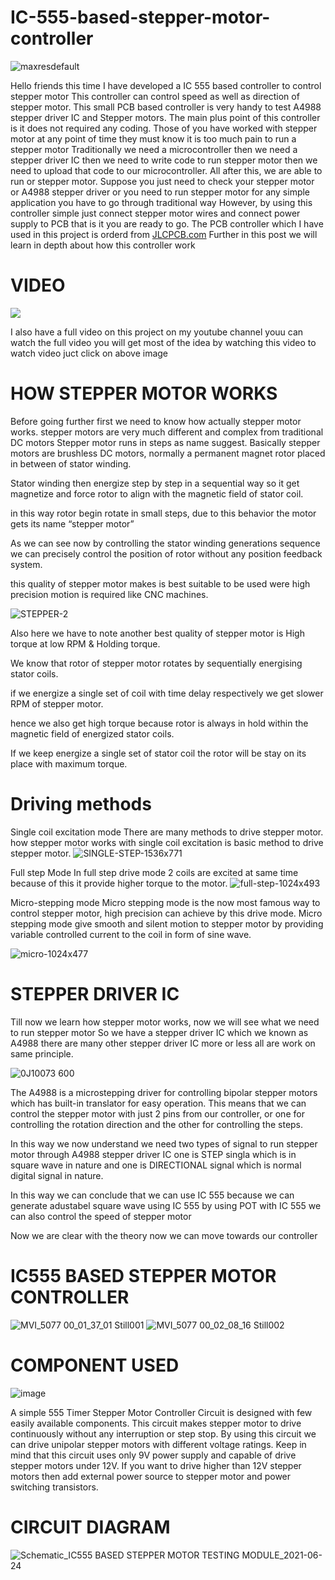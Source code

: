 # IC-555-based-stepper-motor-controller
![maxresdefault](https://user-images.githubusercontent.com/19898602/123272521-71824f80-d51f-11eb-9317-3a77263ba1ee.jpg)

Hello friends this time I have developed a IC 555 based controller to control stepper motor
This controller can control speed as well as direction of stepper motor.
This small PCB based controller is very handy to test A4988 stepper driver IC and Stepper motors.
The main plus point of this controller is it does not required any coding.
Those of you have worked with stepper motor at any point of time 
they must know it is too much pain to run a stepper motor
Traditionally we need a microcontroller then we need a stepper driver IC then we need to write code to run stepper motor then we need to upload that code to our microcontroller.
All after this, we are able to run or stepper motor.
Suppose you just need to check your stepper motor or A4988 stepper driver or you need to 
run stepper motor for any simple application you have to go through traditional way
However, by using this controller simple just connect stepper motor wires and connect power supply to PCB 
that is it you are ready to go.
The PCB controller which I have used in this project is orderd from [JLCPCB.com](https://jlcpcb.com/IAT)
Further in this post we will learn in depth about how this controller work 


# VIDEO

[![](https://img.youtube.com/vi/RE0nTC17tEM/0.jpg)](https://www.youtube.com/watch?v=RE0nTC17tEM)

I also have a full video on this project on my youtube channel youu can watch the full video 
you will get most of the idea by watching this video 
to watch video juct click on above image

# HOW STEPPER MOTOR WORKS
Before going further first we need to know how actually stepper motor works.
stepper motors are very much different and complex from traditional DC motors
Stepper motor runs in steps as name suggest.
Basically stepper motors are brushless DC motors, normally a permanent magnet rotor placed in between of stator winding.

Stator winding then energize step by step in a sequential way so it get magnetize and force rotor to align with the magnetic field of stator coil.

in this way rotor begin rotate in small steps, due to this behavior the motor gets its name “stepper motor”

As we can see now by controlling the stator winding generations sequence we can precisely control the position of rotor without any position feedback system.

this quality of stepper motor makes is best suitable to be used were high precision motion is required like CNC machines.

![STEPPER-2](https://user-images.githubusercontent.com/19898602/123275483-fa9a8600-d521-11eb-8d4e-fa7ab2ac37de.gif)

Also here we have to note another best quality of stepper motor is High torque at low RPM & Holding torque.

We know that rotor of stepper motor rotates by sequentially energising stator coils.

if we energize a single set of coil with time delay respectively we get slower RPM of stepper motor.

hence we also get high torque because rotor is always in hold within the magnetic field of energized stator coils.

If we keep energize a single set of stator coil the rotor will be stay on its place with maximum torque.

# Driving methods

Single coil excitation mode
There are many methods to drive stepper motor.
how stepper motor works with single coil excitation is basic method to drive stepper motor.
![SINGLE-STEP-1536x771](https://user-images.githubusercontent.com/19898602/123275974-67ae1b80-d522-11eb-8efc-6cf1cc30470b.jpg)



Full step Mode
In full step drive mode 2 coils are excited at same time because of this it provide higher torque to the motor.
![full-step-1024x493](https://user-images.githubusercontent.com/19898602/123276037-7563a100-d522-11eb-945f-90ae72e65d9b.jpg)



Micro-stepping mode
Micro stepping mode is the now most famous way to control stepper motor, high precision can achieve by this drive mode.
Micro stepping mode give smooth and silent motion to stepper motor by providing variable controlled current to the coil in form of sine wave.

![micro-1024x477](https://user-images.githubusercontent.com/19898602/123276086-7e547280-d522-11eb-838e-c9bfc83a6743.jpg)

 
 # STEPPER DRIVER IC
 Till now we learn how stepper motor works, now we will see what we need to run stepper motor
So we have a stepper driver IC which we known as A4988 there are many other stepper driver IC
more or less all are work on same principle.

![0J10073 600](https://user-images.githubusercontent.com/19898602/123278053-40584e00-d524-11eb-86e1-c1bd8f9c2c21.jpg)

The A4988 is a microstepping driver for controlling bipolar stepper motors which has built-in translator for easy operation. 
This means that we can control the stepper motor with just 2 pins from our controller, 
or one for controlling the rotation direction and the other for controlling the steps.

In this way we now understand we need two types of signal to run stepper motor through
A4988 stepper driver IC 
one is STEP singla which is in square wave in nature
and one is DIRECTIONAL signal which is normal digital signal in nature.

In this way we can conclude that we can use IC 555 because we can generate adustabel square wave using IC 555
by using POT with IC 555 we can also control the speed of stepper motor

Now we are clear with the theory now we can move towards our controller

# IC555 BASED STEPPER MOTOR CONTROLLER
![MVI_5077 00_01_37_01 Still001](https://user-images.githubusercontent.com/19898602/123279549-94176700-d525-11eb-83e1-f019b626846b.jpg)
![MVI_5077 00_02_08_16 Still002](https://user-images.githubusercontent.com/19898602/123279558-9679c100-d525-11eb-8c4a-0417723f8536.jpg)

# COMPONENT USED

![image](https://user-images.githubusercontent.com/19898602/123279978-012afc80-d526-11eb-9528-435387b90031.png)

 A simple 555 Timer Stepper Motor Controller Circuit is designed with few easily available components. 
 This circuit makes stepper motor to drive continuously without any interruption or step stop. 
 By using this circuit we can drive unipolar stepper motors with different voltage ratings. 
 Keep in mind that this circuit uses only 9V power supply and capable of drive stepper motors under 12V. 
 If you want to drive higher than 12V stepper motors then add external power source to stepper motor and power switching transistors.
 
 # CIRCUIT DIAGRAM
 ![Schematic_IC555 BASED STEPPER MOTOR TESTING MODULE_2021-06-24](https://user-images.githubusercontent.com/19898602/123281911-af837180-d527-11eb-969d-cbc220655abd.png)
 

